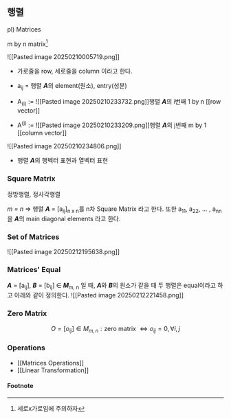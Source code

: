 ## 행렬
pl) Matrices

m by n matrix[^1]


![[Pasted image 20250210005719.png]]

- 가로줄을 row, 세로줄을 column 이라고 한다.
- a<sub>ij</sub> = 행렬 ***A***의 element(원소), entry(성분)
- A<sub>(i)</sub> := ![[Pasted image 20250210233732.png]]행렬 ***A***의 i번째 1 by n [[row vector]]

- A<sup>(j)</sup> := ![[Pasted image 20250210233209.png]]행렬 ***A***의 j번째 m by 1 [[column vector]]

![[Pasted image 20250210234806.png]]

- 행렬 ***A***의 행벡터 표현과 열벡터 표현

### Square Matrix
정방행렬, 정사각행렬

_m = n_ => 행렬 ***A*** = \[a<sub>ij</sub>]<sub>n x n</sub>를 n차 Square Matrix 라고 한다.
또한 a<sub>11</sub>, a<sub>22</sub>, ... , a<sub>nn</sub> 을 ***A***의 main diagonal elements 라고 한다.

### Set of Matrices
![[Pasted image 20250212195638.png]]

### Matrices' Equal
***A*** = \[a<sub>ij</sub>], ***B*** = \[b<sub>ij</sub>] ∈ ***M***<sub>m, n</sub> 일 때, ***A***와 ***B***의 원소가 같을 때 두 행렬은 equal이라고 하고 아래와 같이 정의한다.
![[Pasted image 20250212221458.png]]

### Zero Matrix
$$
O = [o_{ij}] \in M_{m, n} : \text{zero matrix}\
\Leftrightarrow o_{ij} = 0, \forall i,j
$$


### Operations
- [[Matrices Operations]]
- [[Linear Transformation]]

#### Footnote
[^1]:세로x가로임에 주의하자
